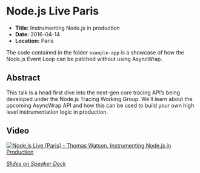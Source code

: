 # Node.js Live Paris

- **Title:** Instrumenting Node.js in production
- **Date:** 2016-04-14
- **Location:** Paris

The code contained in the folder `example-app` is a showcase of how the
Node.js Event Loop can be patched without using AsyncWrap.

## Abstract

This talk is a head first dive into the next-gen core tracing API’s
being developed under the Node.js Tracing Working Group. We’ll learn
about the upcoming AsyncWrap API and how this can be used to build your
own high level instrumentation logic in production.

## Video

[![Node.js Live (Paris) - Thomas Watson, Instrumenting Node.js in Production](https://img.youtube.com/vi/nvHxA7dYw0w/0.jpg)](https://www.youtube.com/watch?v=nvHxA7dYw0w)

_[Slides on Speaker Deck](https://speakerdeck.com/wa7son/node-dot-js-live-paris-2016-instrumenting-node-dot-js-in-production)_

